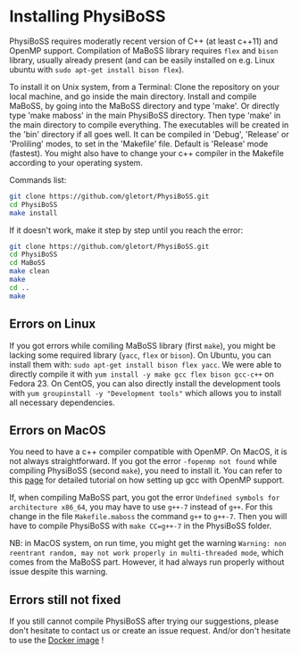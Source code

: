 # Installing PhysiBoSS 

PhysiBoSS requires moderatly recent version of C++ (at least c++11) and OpenMP support. Compilation of MaBoSS library requires `flex` and `bison` library, usually already present (and can be easily installed on e.g. Linux ubuntu with `sudo apt-get install bison flex`).

To install it on Unix system, from a Terminal:
Clone the repository on your local machine, and go inside the main directory.
Install and compile  MaBoSS, by going into the MaBoSS directory and type 'make'. Or directly type 'make maboss' in the main PhysiBoSS directory.
Then type 'make' in the main directory to compile everything. The executables will be created in the 'bin' directory if all goes well. 
It can be compiled in 'Debug', 'Release' or 'Proliling' modes, to set in the 'Makefile' file. Default is 'Release' mode (fastest).
You might also have to change your c++ compiler in the Makefile according to your operating system.

Commands list:
~~~bash
git clone https://github.com/gletort/PhysiBoSS.git
cd PhysiBoSS
make install
~~~

If it doesn't work, make it step by step until you reach the error:
~~~bash
git clone https://github.com/gletort/PhysiBoSS.git
cd PhysiBoSS
cd MaBoSS
make clean
make
cd ..
make
~~~

## Errors on Linux
If you got errors while comiling MaBoSS library (first `make`), you might be lacking some required library (`yacc`, `flex` or `bison`).
On Ubuntu, you can install them with: `sudo apt-get install bison flex yacc`.
We were able to directly compile it with `yum install -y make gcc flex bison gcc-c++` on Fedora 23.
On CentOS, you can also directly install the development tools with `yum groupinstall -y "Development tools"` which allows you to install all necessary dependencies.

## Errors on MacOS
You need to have a c++ compiler compatible with OpenMP. On MacOS, it is not always straightforward. If you got the error `-fopenmp not found` while compiling PhysiBoSS (second `make`), you need to install it. You can refer to this [page](http://www.mathcancer.org/blog/setting-up-gcc-openmp-on-osx-homebrew-edition/) for detailed tutorial on how setting up gcc with OpenMP support.

If, when compiling MaBoSS part, you got the error `Undefined symbols for architecture x86_64`, you may have to use `g++-7` instead of `g++`. For this change in the file `Makefile.maboss` the command `g++` to `g++-7`. Then you will have to compile PhysiBoSS with `make CC=g++-7` in the PhysiBoSS folder.

NB: in MacOS system, on run time, you might get the warning `Warning: non reentrant random, may not work properly in multi-threaded mode`, which comes from the MaBoSS part. However, it had always run properly without issue despite this warning.


## Errors still not fixed
If you still cannot compile PhysiBoSS after trying our suggestions, please don't hesitate to contact us or create an issue request. And/or don't hesitate to use the [Docker image](https://github.com/gletort/PhysiBoSS/tree/master/Docker) !